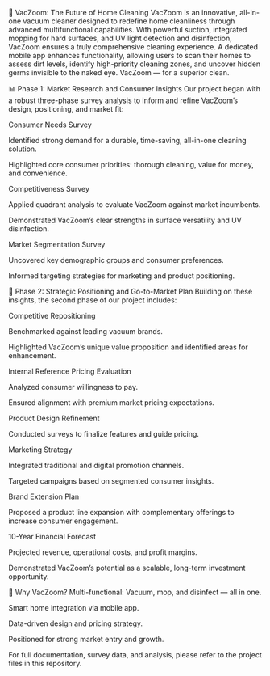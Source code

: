 🧼 VacZoom: The Future of Home Cleaning
VacZoom is an innovative, all-in-one vacuum cleaner designed to redefine home cleanliness through advanced multifunctional capabilities. With powerful suction, integrated mopping for hard surfaces, and UV light detection and disinfection, VacZoom ensures a truly comprehensive cleaning experience. A dedicated mobile app enhances functionality, allowing users to scan their homes to assess dirt levels, identify high-priority cleaning zones, and uncover hidden germs invisible to the naked eye. VacZoom — for a superior clean.

📊 Phase 1: Market Research and Consumer Insights
Our project began with a robust three-phase survey analysis to inform and refine VacZoom’s design, positioning, and market fit:

Consumer Needs Survey

Identified strong demand for a durable, time-saving, all-in-one cleaning solution.

Highlighted core consumer priorities: thorough cleaning, value for money, and convenience.

Competitiveness Survey

Applied quadrant analysis to evaluate VacZoom against market incumbents.

Demonstrated VacZoom’s clear strengths in surface versatility and UV disinfection.

Market Segmentation Survey

Uncovered key demographic groups and consumer preferences.

Informed targeting strategies for marketing and product positioning.

📌 Phase 2: Strategic Positioning and Go-to-Market Plan
Building on these insights, the second phase of our project includes:

Competitive Repositioning

Benchmarked against leading vacuum brands.

Highlighted VacZoom’s unique value proposition and identified areas for enhancement.

Internal Reference Pricing Evaluation

Analyzed consumer willingness to pay.

Ensured alignment with premium market pricing expectations.

Product Design Refinement

Conducted surveys to finalize features and guide pricing.

Marketing Strategy

Integrated traditional and digital promotion channels.

Targeted campaigns based on segmented consumer insights.

Brand Extension Plan

Proposed a product line expansion with complementary offerings to increase consumer engagement.

10-Year Financial Forecast

Projected revenue, operational costs, and profit margins.

Demonstrated VacZoom’s potential as a scalable, long-term investment opportunity.

🚀 Why VacZoom?
Multi-functional: Vacuum, mop, and disinfect — all in one.

Smart home integration via mobile app.

Data-driven design and pricing strategy.

Positioned for strong market entry and growth.

For full documentation, survey data, and analysis, please refer to the project files in this repository.
